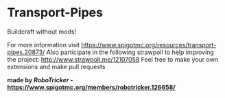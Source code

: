 # Transport-Pipes
Buildcraft without mods!

For more information visit https://www.spigotmc.org/resources/transport-pipes.20873/
Also participate in the following strawpoll to help improving the project: http://www.strawpoll.me/12107058
Feel free to make your own extensions and make pull requests

__made by *RoboTricker* - https://www.spigotmc.org/members/robotricker.126658/__
